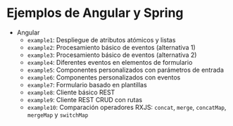 # Ejemplos de Angular y Spring

- Angular
  - `example1`: Despliegue de atributos atómicos y listas
  - `example2`: Procesamiento básico de eventos (alternativa 1)
  - `example3`: Procesamiento básico de eventos (alternativa 2)
  - `example4`: Diferentes eventos en elementos de formulario
  - `example5`: Componentes personalizados con parámetros de entrada
  - `example6`: Componentes personalizados con eventos
  - `example7`: Formulario basado en plantillas
  - `example8`: Cliente básico REST
  - `example9`: Cliente REST CRUD con rutas
  - `example10`: Comparación operadores RXJS: `concat`, `merge`, `concatMap`, `mergeMap` y `switchMap`
